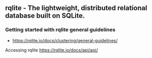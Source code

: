 ## rqlite - The lightweight, distributed relational database built on SQLite.

### Getting started with rqlite general guidelines
- https://rqlite.io/docs/clustering/general-guidelines/

Accessing rqlite https://rqlite.io/docs/api/api/
